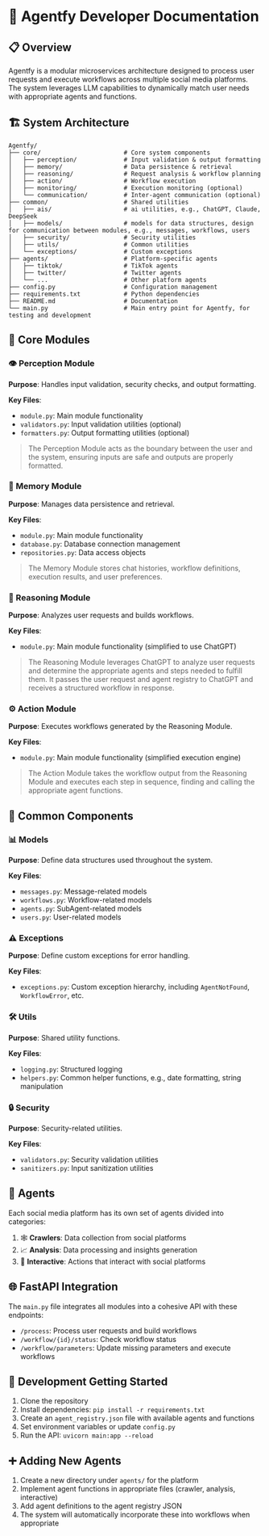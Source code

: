 # 🚀 Agentfy Developer Documentation

## 📋 Overview

Agentfy is a modular microservices architecture designed to process user requests and execute workflows across multiple social media platforms. The system leverages LLM capabilities to dynamically match user needs with appropriate agents and functions.

## 🏗️ System Architecture

```mermaid
Agentfy/
├── core/                       # Core system components
│   ├── perception/             # Input validation & output formatting
│   ├── memory/                 # Data persistence & retrieval
│   ├── reasoning/              # Request analysis & workflow planning
│   ├── action/                 # Workflow execution
│   ├── monitoring/             # Execution monitoring (optional)
│   └── communication/          # Inter-agent communication (optional)
├── common/                     # Shared utilities 
│   ├── ais/                    # ai utilities, e.g., ChatGPT, Claude, DeepSeek
│   ├── models/                 # models for data structures, design for communication between modules, e.g., messages, workflows, users
│   ├── security/               # Security utilities
│   ├── utils/                  # Common utilities  
│   └── exceptions/             # Custom exceptions
├── agents/                     # Platform-specific agents
│   ├── tiktok/                 # TikTok agents
│   ├── twitter/                # Twitter agents
│   └── ...                     # Other platform agents
├── config.py                   # Configuration management 
├── requirements.txt            # Python dependencies
├── README.md                   # Documentation
└── main.py                     # Main entry point for Agentfy, for testing and development
```

## 🧩 Core Modules

### 👁️ Perception Module

**Purpose**: Handles input validation, security checks, and output formatting.

**Key Files**:
- `module.py`: Main module functionality
- `validators.py`: Input validation utilities (optional)
- `formatters.py`: Output formatting utilities (optional)

> The Perception Module acts as the boundary between the user and the system, ensuring inputs are safe and outputs are properly formatted.

### 🧠 Memory Module

**Purpose**: Manages data persistence and retrieval.

**Key Files**:
- `module.py`: Main module functionality
- `database.py`: Database connection management
- `repositories.py`: Data access objects

> The Memory Module stores chat histories, workflow definitions, execution results, and user preferences.

### 🤔 Reasoning Module

**Purpose**: Analyzes user requests and builds workflows.

**Key Files**:
- `module.py`: Main module functionality (simplified to use ChatGPT)

> The Reasoning Module leverages ChatGPT to analyze user requests and determine the appropriate agents and steps needed to fulfill them. It passes the user request and agent registry to ChatGPT and receives a structured workflow in response.

### ⚙️ Action Module

**Purpose**: Executes workflows generated by the Reasoning Module.

**Key Files**:
- `module.py`: Main module functionality (simplified execution engine)

> The Action Module takes the workflow output from the Reasoning Module and executes each step in sequence, finding and calling the appropriate agent functions.

## 🔧 Common Components

### 📊 Models

**Purpose**: Define data structures used throughout the system.

**Key Files**:
- `messages.py`: Message-related models
- `workflows.py`: Workflow-related models
- `agents.py`: SubAgent-related models
- `users.py`: User-related models

### ⚠️ Exceptions

**Purpose**: Define custom exceptions for error handling.

**Key Files**:
- `exceptions.py`: Custom exception hierarchy, including `AgentNotFound`, `WorkflowError`, etc.

### 🛠️ Utils

**Purpose**: Shared utility functions.

**Key Files**:
- `logging.py`: Structured logging
- `helpers.py`: Common helper functions, e.g., date formatting, string manipulation

### 🔒 Security

**Purpose**: Security-related utilities.

**Key Files**:
- `validators.py`: Security validation utilities
- `sanitizers.py`: Input sanitization utilities

## 🤖 Agents

Each social media platform has its own set of agents divided into categories:

1. 🕸️ **Crawlers**: Data collection from social platforms
2. 📈 **Analysis**: Data processing and insights generation
3. 💬 **Interactive**: Actions that interact with social platforms

## 🌐 FastAPI Integration

The `main.py` file integrates all modules into a cohesive API with these endpoints:

- `/process`: Process user requests and build workflows
- `/workflow/{id}/status`: Check workflow status
- `/workflow/parameters`: Update missing parameters and execute workflows

## 🚦 Development Getting Started

1. Clone the repository
2. Install dependencies: `pip install -r requirements.txt`
3. Create an `agent_registry.json` file with available agents and functions
4. Set environment variables or update `config.py`
5. Run the API: `uvicorn main:app --reload`

## ➕ Adding New Agents

1. Create a new directory under `agents/` for the platform
2. Implement agent functions in appropriate files (crawler, analysis, interactive)
3. Add agent definitions to the agent registry JSON
4. The system will automatically incorporate these into workflows when appropriate